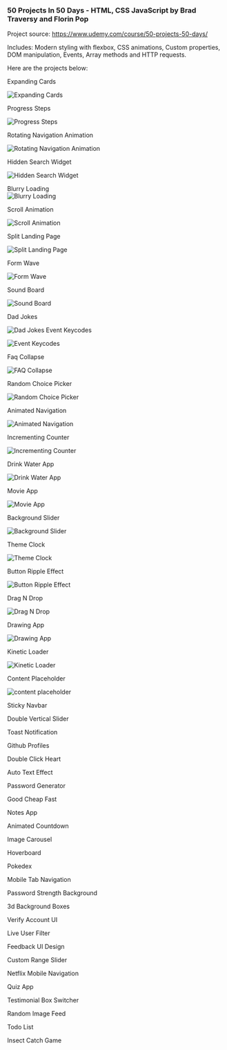 ### **50 Projects In 50 Days - HTML, CSS JavaScript by Brad Traversy and Florin Pop**

Project source: https://www.udemy.com/course/50-projects-50-days/

Includes: Modern styling with flexbox, CSS animations, Custom properties, DOM manipulation, Events, Array methods and HTTP requests.

Here are the projects below:

Expanding Cards

![Expanding Cards](screenshots/project1.png)

Progress Steps

![Progress Steps](screenshots/project2.png)

Rotating Navigation Animation

![Rotating Navigation Animation](screenshots/project3.png)

Hidden Search Widget

![Hidden Search Widget](screenshots/project4.png)

Blurry Loading
<br>
![Blurry Loading](screenshots/project5.png)
<br>

Scroll Animation

![Scroll Animation](screenshots/project6.png)
<br>

Split Landing Page

![Split Landing Page](screenshots/project7.png)

Form Wave

![Form Wave](screenshots/project8.png)


Sound Board  

![Sound Board](screenshots/project9.png)  

Dad Jokes  

![Dad Jokes](screenshots/project10.png)
Event Keycodes

![Event Keycodes](screenshots/project11.png)

Faq Collapse

![FAQ Collapse](screenshots/project12.png)

Random Choice Picker

![Random Choice Picker](screenshots/project13.png)

Animated Navigation

![Animated Navigation](screenshots/project14.png)

Incrementing Counter

![Incrementing Counter](screenshots/project15.png)

Drink Water App

![Drink Water App](screenshots/project16.png)

Movie App

![Movie App](screenshots/project17.png)

Background Slider

![Background Slider](screenshots/project18.png)

Theme Clock

![Theme Clock](screenshots/project19.png)

Button Ripple Effect

![Button Ripple Effect](screenshots/project20.png)

Drag N Drop

![Drag N Drop](screenshots/project21.png)

Drawing App

![Drawing App](screenshots/project22.png)

Kinetic Loader

![Kinetic Loader](screenshots/project23.png)

Content Placeholder

![content placeholder](screenshots/project24.png)

Sticky Navbar

Double Vertical Slider

Toast Notification

Github Profiles

Double Click Heart

Auto Text Effect

Password Generator

Good Cheap Fast

Notes App

Animated Countdown

Image Carousel

Hoverboard

Pokedex

Mobile Tab Navigation

Password Strength Background

3d Background Boxes

Verify Account UI

Live User Filter

Feedback UI Design

Custom Range Slider

Netflix Mobile Navigation

Quiz App

Testimonial Box Switcher

Random Image Feed

Todo List

Insect Catch Game